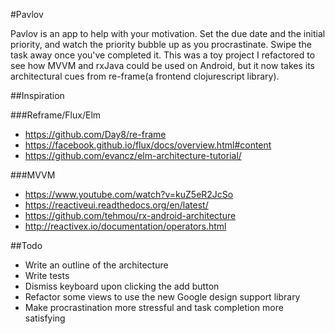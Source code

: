 #Pavlov

Pavlov is an app to help with your motivation. Set the due date and the initial priority, and watch the priority bubble up as you procrastinate. Swipe the task away once you've completed it. This was a toy project I refactored to see how MVVM and rxJava could be used on Android, but it now takes its architectural cues from re-frame(a frontend clojurescript library). 

##Inspiration

###Reframe/Flux/Elm
* https://github.com/Day8/re-frame
* https://facebook.github.io/flux/docs/overview.html#content
* https://github.com/evancz/elm-architecture-tutorial/

###MVVM
* https://www.youtube.com/watch?v=kuZ5eR2JcSo
* https://reactiveui.readthedocs.org/en/latest/
* https://github.com/tehmou/rx-android-architecture
* http://reactivex.io/documentation/operators.html

##Todo
* Write an outline of the architecture
* Write tests
* Dismiss keyboard upon clicking the add button
* Refactor some views to use the new Google design support library
* Make procrastination more stressful and task completion more satisfying


